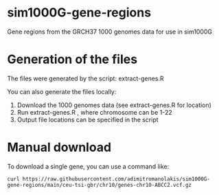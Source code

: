 # sim1000G-gene-regions
Gene regions from the GRCH37 1000 genomes data for use in sim1000G

# Generation of the files

The files were generated by the script: extract-genes.R

You can also generate the files locally:

1) Download the 1000 genomes data (see extract-genes.R for location)
2) Run extract-genes.R <chromosome> , where chromosome can be 1-22
3) Output file locations can be specified in the script
  

# Manual download 

To download a single gene, you can use a command like:

`curl https://raw.githubusercontent.com/adimitromanolakis/sim1000G-gene-regions/main/ceu-tsi-gbr/chr10/genes-chr10-ABCC2.vcf.gz`

